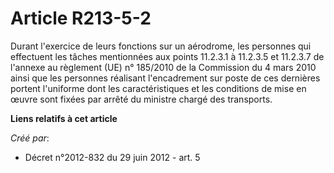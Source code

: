 # Article R213-5-2

Durant l'exercice de leurs fonctions sur un aérodrome, les personnes qui effectuent les tâches mentionnées aux points
11.2.3.1 à 11.2.3.5 et 11.2.3.7 de l'annexe au règlement (UE) n° 185/2010 de la Commission du 4 mars 2010 ainsi que les
personnes réalisant l'encadrement sur poste de ces dernières portent l'uniforme dont les caractéristiques et les conditions
de mise en œuvre sont fixées par arrêté du ministre chargé des transports.

**Liens relatifs à cet article**

_Créé par_:

  - Décret n°2012-832 du 29 juin 2012 - art. 5

